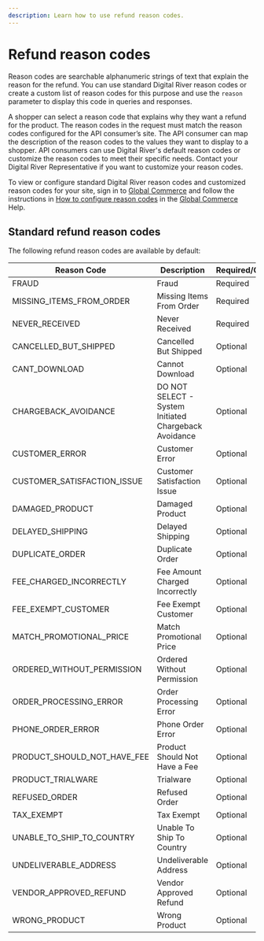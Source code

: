 ```yaml
---
description: Learn how to use refund reason codes.
---
```


# Refund reason codes

Reason codes are searchable alphanumeric strings of text that explain the reason for the refund. You can use standard Digital River reason codes or create a custom list of reason codes for this purpose and use the `reason` parameter to display this code in queries and responses.

A shopper can select a reason code that explains why they want a refund for the product. The reason codes in the request must match the reason codes configured for the API consumer’s site. The API consumer can map the description of the reason codes to the values they want to display to a shopper. API consumers can use Digital River's default reason codes or customize the reason codes to meet their specific needs. Contact your Digital River Representative if you want to customize your reason codes.

To view or configure standard Digital River reason codes and customized reason codes for your site, sign in to [Global Commerce](https://gc.digitalriver.com/gc/ent/login.do) and follow the instructions in [How to configure reason codes](https://help.digitalriver.com/help/gc/Administration/Site/Configuring-customer-service-settings.htm#ConfigureReasonCodes) in the [Global Commerce](https://help.digitalriver.com/help/gc.htm) Help.

## Standard refund reason codes

The following refund reason codes are available by default:

| Reason Code                     | Description                                           | Required/Optional |
| ------------------------------- | ----------------------------------------------------- | ----------------- |
| FRAUD                           | Fraud                                                 | Required          |
| MISSING\_ITEMS\_FROM\_ORDER     | Missing Items From Order                              | Required          |
| NEVER\_RECEIVED                 | Never Received                                        | Required          |
| CANCELLED\_BUT\_SHIPPED         | Cancelled But Shipped                                 | Optional          |
| CANT\_DOWNLOAD                  | Cannot Download                                       | Optional          |
| CHARGEBACK\_AVOIDANCE           | DO NOT SELECT - System Initiated Chargeback Avoidance | Optional          |
| CUSTOMER\_ERROR                 | Customer Error                                        | Optional          |
| CUSTOMER\_SATISFACTION\_ISSUE   | Customer Satisfaction Issue                           | Optional          |
| DAMAGED\_PRODUCT                | Damaged Product                                       | Optional          |
| DELAYED\_SHIPPING               | Delayed Shipping                                      | Optional          |
| DUPLICATE\_ORDER                | Duplicate Order                                       | Optional          |
| FEE\_CHARGED\_INCORRECTLY       | Fee Amount Charged Incorrectly                        | Optional          |
| FEE\_EXEMPT\_CUSTOMER           | Fee Exempt Customer                                   | Optional          |
| MATCH\_PROMOTIONAL\_PRICE       | Match Promotional Price                               | Optional          |
| ORDERED\_WITHOUT\_PERMISSION    | Ordered Without Permission                            | Optional          |
| ORDER\_PROCESSING\_ERROR        | Order Processing Error                                | Optional          |
| PHONE\_ORDER\_ERROR             | Phone Order Error                                     | Optional          |
| PRODUCT\_SHOULD\_NOT\_HAVE\_FEE | Product Should Not Have a Fee                         | Optional          |
| PRODUCT\_TRIALWARE              | Trialware                                             | Optional          |
| REFUSED\_ORDER                  | Refused Order                                         | Optional          |
| TAX\_EXEMPT                     | Tax Exempt                                            | Optional          |
| UNABLE\_TO\_SHIP\_TO\_COUNTRY   | Unable To Ship To Country                             | Optional          |
| UNDELIVERABLE\_ADDRESS          | Undeliverable Address                                 | Optional          |
| VENDOR\_APPROVED\_REFUND        | Vendor Approved Refund                                | Optional          |
| WRONG\_PRODUCT                  | Wrong Product                                         | Optional          |
